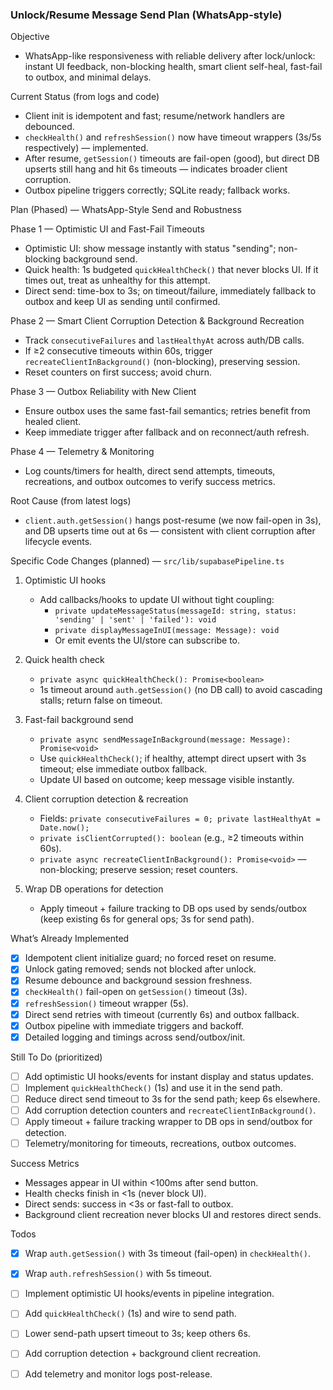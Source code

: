 ### Unlock/Resume Message Send Plan (WhatsApp-style)

Objective
- WhatsApp-like responsiveness with reliable delivery after lock/unlock: instant UI feedback, non-blocking health, smart client self-heal, fast-fail to outbox, and minimal delays.

Current Status (from logs and code)
- Client init is idempotent and fast; resume/network handlers are debounced.
- `checkHealth()` and `refreshSession()` now have timeout wrappers (3s/5s respectively) — implemented.
- After resume, `getSession()` timeouts are fail-open (good), but direct DB upserts still hang and hit 6s timeouts — indicates broader client corruption.
- Outbox pipeline triggers correctly; SQLite ready; fallback works.

Plan (Phased) — WhatsApp-Style Send and Robustness

Phase 1 — Optimistic UI and Fast-Fail Timeouts
- Optimistic UI: show message instantly with status "sending"; non-blocking background send.
- Quick health: 1s budgeted `quickHealthCheck()` that never blocks UI. If it times out, treat as unhealthy for this attempt.
- Direct send: time-box to 3s; on timeout/failure, immediately fallback to outbox and keep UI as sending until confirmed.

Phase 2 — Smart Client Corruption Detection & Background Recreation
- Track `consecutiveFailures` and `lastHealthyAt` across auth/DB calls.
- If ≥2 consecutive timeouts within 60s, trigger `recreateClientInBackground()` (non-blocking), preserving session.
- Reset counters on first success; avoid churn.

Phase 3 — Outbox Reliability with New Client
- Ensure outbox uses the same fast-fail semantics; retries benefit from healed client.
- Keep immediate trigger after fallback and on reconnect/auth refresh.

Phase 4 — Telemetry & Monitoring
- Log counts/timers for health, direct send attempts, timeouts, recreations, and outbox outcomes to verify success metrics.


Root Cause (from latest logs)
- `client.auth.getSession()` hangs post-resume (we now fail-open in 3s), and DB upserts time out at 6s — consistent with client corruption after lifecycle events.

Specific Code Changes (planned) — `src/lib/supabasePipeline.ts`
1) Optimistic UI hooks
   - Add callbacks/hooks to update UI without tight coupling:
     - `private updateMessageStatus(messageId: string, status: 'sending' | 'sent' | 'failed'): void`
     - `private displayMessageInUI(message: Message): void`
     - Or emit events the UI/store can subscribe to.

2) Quick health check
   - `private async quickHealthCheck(): Promise<boolean>`
   - 1s timeout around `auth.getSession()` (no DB call) to avoid cascading stalls; return false on timeout.

3) Fast-fail background send
   - `private async sendMessageInBackground(message: Message): Promise<void>`
   - Use `quickHealthCheck()`; if healthy, attempt direct upsert with 3s timeout; else immediate outbox fallback.
   - Update UI based on outcome; keep message visible instantly.

4) Client corruption detection & recreation
   - Fields: `private consecutiveFailures = 0; private lastHealthyAt = Date.now();`
   - `private isClientCorrupted(): boolean` (e.g., ≥2 timeouts within 60s).
   - `private async recreateClientInBackground(): Promise<void>` — non-blocking; preserve session; reset counters.

5) Wrap DB operations for detection
   - Apply timeout + failure tracking to DB ops used by sends/outbox (keep existing 6s for general ops; 3s for send path).

What’s Already Implemented
- [x] Idempotent client initialize guard; no forced reset on resume.
- [x] Unlock gating removed; sends not blocked after unlock.
- [x] Resume debounce and background session freshness.
- [x] `checkHealth()` fail-open on `getSession()` timeout (3s).
- [x] `refreshSession()` timeout wrapper (5s).
- [x] Direct send retries with timeout (currently 6s) and outbox fallback.
- [x] Outbox pipeline with immediate triggers and backoff.
- [x] Detailed logging and timings across send/outbox/init.

Still To Do (prioritized)
- [ ] Add optimistic UI hooks/events for instant display and status updates.
- [ ] Implement `quickHealthCheck()` (1s) and use it in the send path.
- [ ] Reduce direct send timeout to 3s for the send path; keep 6s elsewhere.
- [ ] Add corruption detection counters and `recreateClientInBackground()`.
- [ ] Apply timeout + failure tracking wrapper to DB ops in send/outbox for detection.
- [ ] Telemetry/monitoring for timeouts, recreations, outbox outcomes.

Success Metrics
- Messages appear in UI within <100ms after send button.
- Health checks finish in <1s (never block UI).
- Direct sends: success in <3s or fast-fall to outbox.
- Background client recreation never blocks UI and restores direct sends.

Todos
- [x] Wrap `auth.getSession()` with 3s timeout (fail-open) in `checkHealth()`.
- [x] Wrap `auth.refreshSession()` with 5s timeout.
- [ ] Implement optimistic UI hooks/events in pipeline integration.
- [ ] Add `quickHealthCheck()` (1s) and wire to send path.
- [ ] Lower send-path upsert timeout to 3s; keep others 6s.
- [ ] Add corruption detection + background client recreation.
- [ ] Add telemetry and monitor logs post-release.


